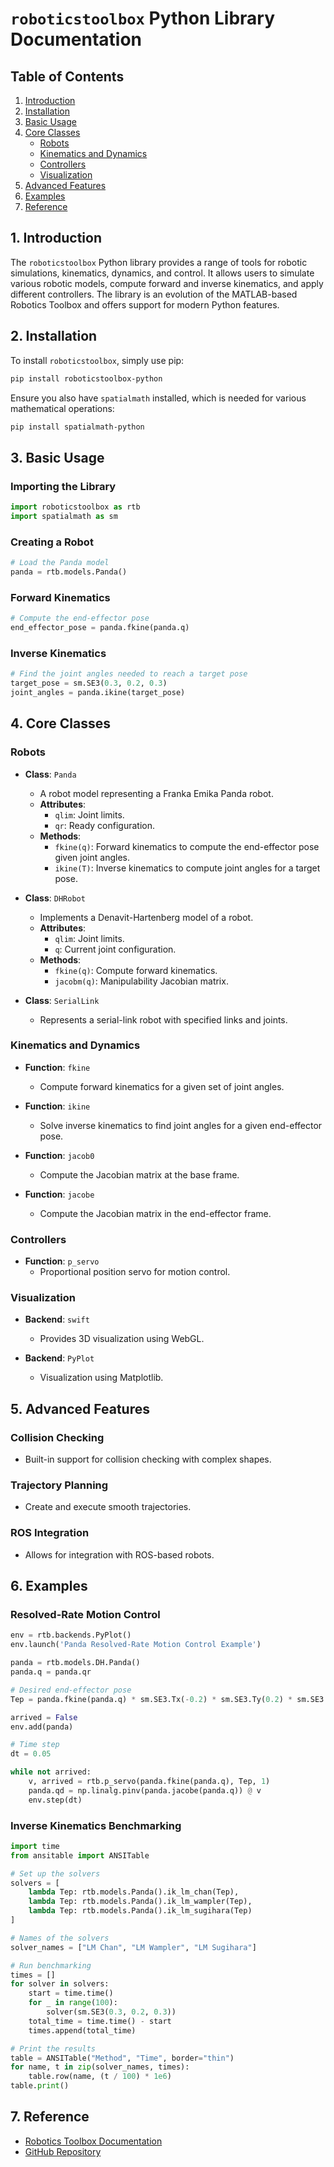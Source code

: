 
# `roboticstoolbox` Python Library Documentation

## Table of Contents
1. [Introduction](#introduction)
2. [Installation](#installation)
3. [Basic Usage](#basic-usage)
4. [Core Classes](#core-classes)
    - [Robots](#robots)
    - [Kinematics and Dynamics](#kinematics-and-dynamics)
    - [Controllers](#controllers)
    - [Visualization](#visualization)
5. [Advanced Features](#advanced-features)
6. [Examples](#examples)
7. [Reference](#reference)

<a name="introduction"></a>
## 1. Introduction

The `roboticstoolbox` Python library provides a range of tools for robotic simulations, kinematics, dynamics, and control. It allows users to simulate various robotic models, compute forward and inverse kinematics, and apply different controllers. The library is an evolution of the MATLAB-based Robotics Toolbox and offers support for modern Python features.

<a name="installation"></a>
## 2. Installation

To install `roboticstoolbox`, simply use pip:
```bash
pip install roboticstoolbox-python
```

Ensure you also have `spatialmath` installed, which is needed for various mathematical operations:
```bash
pip install spatialmath-python
```

<a name="basic-usage"></a>
## 3. Basic Usage

### Importing the Library
```python
import roboticstoolbox as rtb
import spatialmath as sm
```

### Creating a Robot
```python
# Load the Panda model
panda = rtb.models.Panda()
```

### Forward Kinematics
```python
# Compute the end-effector pose
end_effector_pose = panda.fkine(panda.q)
```

### Inverse Kinematics
```python
# Find the joint angles needed to reach a target pose
target_pose = sm.SE3(0.3, 0.2, 0.3)
joint_angles = panda.ikine(target_pose)
```

<a name="core-classes"></a>
## 4. Core Classes

<a name="robots"></a>
### Robots

- **Class**: `Panda`
  - A robot model representing a Franka Emika Panda robot.
  - **Attributes**:
    - `qlim`: Joint limits.
    - `qr`: Ready configuration.
  - **Methods**:
    - `fkine(q)`: Forward kinematics to compute the end-effector pose given joint angles.
    - `ikine(T)`: Inverse kinematics to compute joint angles for a target pose.

- **Class**: `DHRobot`
  - Implements a Denavit-Hartenberg model of a robot.
  - **Attributes**:
    - `qlim`: Joint limits.
    - `q`: Current joint configuration.
  - **Methods**:
    - `fkine(q)`: Compute forward kinematics.
    - `jacobm(q)`: Manipulability Jacobian matrix.

- **Class**: `SerialLink`
  - Represents a serial-link robot with specified links and joints.

<a name="kinematics-and-dynamics"></a>
### Kinematics and Dynamics

- **Function**: `fkine`
  - Compute forward kinematics for a given set of joint angles.

- **Function**: `ikine`
  - Solve inverse kinematics to find joint angles for a given end-effector pose.

- **Function**: `jacob0`
  - Compute the Jacobian matrix at the base frame.

- **Function**: `jacobe`
  - Compute the Jacobian matrix in the end-effector frame.

<a name="controllers"></a>
### Controllers

- **Function**: `p_servo`
  - Proportional position servo for motion control.

<a name="visualization"></a>
### Visualization

- **Backend**: `swift`
  - Provides 3D visualization using WebGL.

- **Backend**: `PyPlot`
  - Visualization using Matplotlib.

<a name="advanced-features"></a>
## 5. Advanced Features

### Collision Checking
- Built-in support for collision checking with complex shapes.

### Trajectory Planning
- Create and execute smooth trajectories.

### ROS Integration
- Allows for integration with ROS-based robots.

<a name="examples"></a>
## 6. Examples

### Resolved-Rate Motion Control
```python
env = rtb.backends.PyPlot()
env.launch('Panda Resolved-Rate Motion Control Example')

panda = rtb.models.DH.Panda()
panda.q = panda.qr

# Desired end-effector pose
Tep = panda.fkine(panda.q) * sm.SE3.Tx(-0.2) * sm.SE3.Ty(0.2) * sm.SE3.Tz(0.2)

arrived = False
env.add(panda)

# Time step
dt = 0.05

while not arrived:
    v, arrived = rtb.p_servo(panda.fkine(panda.q), Tep, 1)
    panda.qd = np.linalg.pinv(panda.jacobe(panda.q)) @ v
    env.step(dt)
```

### Inverse Kinematics Benchmarking
```python
import time
from ansitable import ANSITable

# Set up the solvers
solvers = [
    lambda Tep: rtb.models.Panda().ik_lm_chan(Tep),
    lambda Tep: rtb.models.Panda().ik_lm_wampler(Tep),
    lambda Tep: rtb.models.Panda().ik_lm_sugihara(Tep)
]

# Names of the solvers
solver_names = ["LM Chan", "LM Wampler", "LM Sugihara"]

# Run benchmarking
times = []
for solver in solvers:
    start = time.time()
    for _ in range(100):
        solver(sm.SE3(0.3, 0.2, 0.3))
    total_time = time.time() - start
    times.append(total_time)

# Print the results
table = ANSITable("Method", "Time", border="thin")
for name, t in zip(solver_names, times):
    table.row(name, (t / 100) * 1e6)
table.print()
```

<a name="reference"></a>
## 7. Reference

- [Robotics Toolbox Documentation](https://petercorke.com/toolboxes/robotics-toolbox/)
- [GitHub Repository](https://github.com/petercorke/roboticstoolbox-python)
